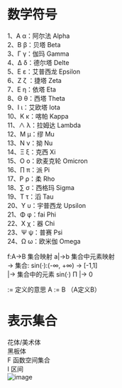 # 数学符号
1、Α α：阿尔法 Alpha  
2、Β β：贝塔 Beta  
3、Γ γ：伽玛 Gamma  
4、Δ δ：德尔塔 Delte  
5、Ε ε：艾普西龙 Epsilon  
6、Ζ ζ ：捷塔 Zeta  
7、Ε η：依塔 Eta  
8、Θ θ：西塔 Theta  
9、Ι ι：艾欧塔 Iota  
10、Κ κ：喀帕 Kappa  
11、∧ λ：拉姆达 Lambda  
12、Μ μ：缪 Mu  
13、Ν ν：拗 Nu  
14、Ξ ξ：克西 Xi  
15、Ο ο：欧麦克轮 Omicron  
16、∏ π：派 Pi  
17、Ρ ρ：柔 Rho  
18、∑ σ：西格玛 Sigma  
19、Τ τ：滔 Tau  
20、Υ υ：宇普西龙 Upsilon  
21、Φ φ：fai Phi  
22、Χ χ：器 Chi  
23、Ψ ψ：普赛 Psi  
24、Ω ω：欧米伽 Omega  

f:A->B 集合映射 a|->b 集合中元素映射  
-> 集合: sin(·):(-∞, +∞) -> [-1,1]  
|-> 集合中的元素 sin(·) Π |-> 0  

:= 定义的意思
A := B （A定义B）
  
# 表示集合
花体/美术体  
黑板体  
F 函数空间集合  
I 区间  
![image](https://github.com/YRH0/YRH-Planet/assets/74707759/723383d0-ac76-47af-bbdf-4c06598e84aa)

